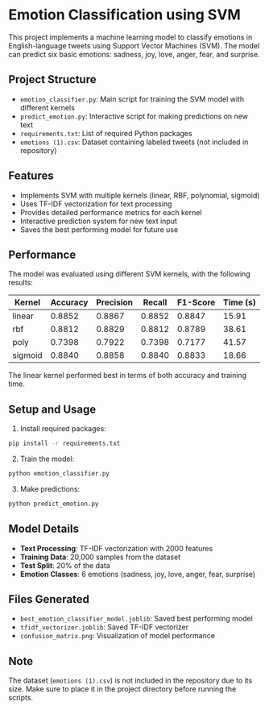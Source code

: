 # Emotion Classification using SVM

This project implements a machine learning model to classify emotions in English-language tweets using Support Vector Machines (SVM). The model can predict six basic emotions: sadness, joy, love, anger, fear, and surprise.

## Project Structure

- `emotion_classifier.py`: Main script for training the SVM model with different kernels
- `predict_emotion.py`: Interactive script for making predictions on new text
- `requirements.txt`: List of required Python packages
- `emotions (1).csv`: Dataset containing labeled tweets (not included in repository)

## Features

- Implements SVM with multiple kernels (linear, RBF, polynomial, sigmoid)
- Uses TF-IDF vectorization for text processing
- Provides detailed performance metrics for each kernel
- Interactive prediction system for new text input
- Saves the best performing model for future use

## Performance

The model was evaluated using different SVM kernels, with the following results:

| Kernel   | Accuracy | Precision | Recall | F1-Score | Time (s) |
|----------|----------|-----------|--------|----------|----------|
| linear   | 0.8852   | 0.8867    | 0.8852 | 0.8847   | 15.91    |
| rbf      | 0.8812   | 0.8829    | 0.8812 | 0.8789   | 38.61    |
| poly     | 0.7398   | 0.7922    | 0.7398 | 0.7177   | 41.57    |
| sigmoid  | 0.8840   | 0.8858    | 0.8840 | 0.8833   | 18.66    |

The linear kernel performed best in terms of both accuracy and training time.

## Setup and Usage

1. Install required packages:
```bash
pip install -r requirements.txt
```

2. Train the model:
```bash
python emotion_classifier.py
```

3. Make predictions:
```bash
python predict_emotion.py
```

## Model Details

- **Text Processing**: TF-IDF vectorization with 2000 features
- **Training Data**: 20,000 samples from the dataset
- **Test Split**: 20% of the data
- **Emotion Classes**: 6 emotions (sadness, joy, love, anger, fear, surprise)

## Files Generated

- `best_emotion_classifier_model.joblib`: Saved best performing model
- `tfidf_vectorizer.joblib`: Saved TF-IDF vectorizer
- `confusion_matrix.png`: Visualization of model performance

## Note

The dataset (`emotions (1).csv`) is not included in the repository due to its size. Make sure to place it in the project directory before running the scripts. 